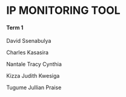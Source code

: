 # IP MONITORING TOOL


#### Term 1

David Ssenabulya

Charles Kasasira

Nantale Tracy Cynthia

Kizza Judith Kwesiga

Tugume Jullian Praise
